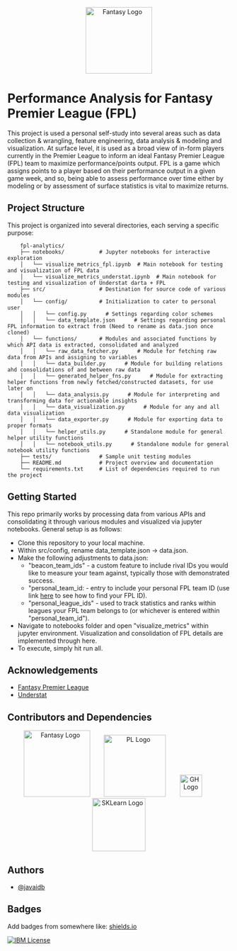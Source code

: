 <p align="center">
  <img src="https://github.com/user-attachments/assets/fb9e25ea-77d0-484e-a37d-7ecbc4e6d6ed" alt="Fantasy Logo" width="150" />
</p>

# Performance Analysis for Fantasy Premier League (FPL)

This project is used a personal self-study into several areas such as data collection & wrangling, feature engineering, data analysis & modeling and visualization. At surface level, it is used as a broad view of in-form players currently in the Premier League to inform an ideal Fantasy Premier League (FPL) team to maximize performance/points output. FPL is a game which assigns points to a player based on their performance output in a given game week, and so, being able to assess performance over time either by modeling or by assessment of surface statistics is vital to maximize returns.

## Project Structure

This project is organized into several directories, each serving a specific purpose:
```
    fpl-analytics/
    ├── notebooks/           # Jupyter notebooks for interactive exploration
    │   └── visualize_metrics_fpl.ipynb  # Main notebook for testing and visualization of FPL data
    │   └── visualize_metrics_understat.ipynb  # Main notebook for testing and visualization of Understat darta + FPL
    ├── src/                 # Destination for source code of various modules
    │   └── config/          # Initialization to cater to personal user
    │   │   └── config.py      # Settings regarding color schemes
    │   │   └── data_template.json      # Settings regarding personal FPL information to extract from (Need to rename as data.json once cloned)
    │   └── functions/       # Modules and associated functions by which API data is extracted, consolidated and analyzed
    │   │   └── raw_data_fetcher.py      # Module for fetching raw data from APIs and assigning to variables
    │   │   └── data_builder.py      # Module for building relations ahd consolidations of and between raw data
    │   │   └── generated_helper_fns.py      # Module for extracting helper functions from newly fetched/constructed datasets, for use later on
    │   │   └── data_analysis.py      # Module for interpreting and transforming data for actionable insights
    │   │   └── data_visualization.py      # Module for any and all data visualization
    │   │   └── data_exporter.py      # Module for exporting data to proper formats
    │   │   └── helper_utils.py      # Standalone module for general helper utility functions
    │   │   └── notebook_utils.py      # Standalone module for general notebook utility functions
    ├── tests/               # Sample unit testing modules
    ├── README.md            # Project overview and documentation
    └── requirements.txt     # List of dependencies required to run the project
```

## Getting Started

This repo primarily works by processing data from various APIs and consolidating it through various modules and visualized via jupyter notebooks. General setup is as follows:

- Clone this repository to your local machine.
- Within src/config, rename data_template.json -> data.json.
- Make the following adjustments to data.json:
   - "beacon_team_ids" - a custom feature to include rival IDs you would like to measure your team against, typically those with demonstrated success.
   - "personal_team_id: - entry to include your personal FPL team ID (use link [here](https://fpl.team/find-id/) to see how to find your FPL ID).
   - "personal_league_ids" - used to track statistics and ranks within leagues your FPL team belongs to (or whichever is entered within "personal_team_id").
- Navigate to notebooks folder and open "visualize_metrics" within jupyter environment. Visualization and consolidation of FPL details are implemented through here.
- To execute, simply hit run all.

## Acknowledgements

 - [Fantasy Premier League](https://fantasy.premierleague.com/)
 - [Understat](https://understat.com/)

## Contributors and Dependencies
<p align="center">
  <img src="https://github.com/user-attachments/assets/fb9e25ea-77d0-484e-a37d-7ecbc4e6d6ed" alt="Fantasy Logo" width="150" />
  &nbsp;&nbsp;&nbsp;&nbsp;&nbsp;&nbsp;
  <img src="https://github.com/user-attachments/assets/5a84e55c-e687-4c93-95f7-800398b3b46d" alt="PL Logo" width="140" />
  &nbsp;&nbsp;&nbsp;&nbsp;&nbsp;&nbsp;
  <img src="https://github.com/user-attachments/assets/99f5727b-1ff8-48e9-861d-534775dddce8" alt="GH Logo" width="50" />
  &nbsp;&nbsp;&nbsp;&nbsp;&nbsp;&nbsp;
  <img src="https://github.com/user-attachments/assets/ba805d10-6560-4c61-a4f6-ccccf46dd5ba" alt="SKLearn Logo" width="120" />
</p>

## Authors

- [@javaidb](https://www.github.com/javaidb)

## Badges

Add badges from somewhere like: [shields.io](https://shields.io/)

[![IBM License](https://img.shields.io/badge/Certificate_ML-IBM-green.svg)](https://www.credly.com/badges/6d82b78c-cade-4a4c-94cb-b7f89e142350/public_url)
